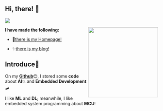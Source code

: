 ## Hi, there! 👏 

![](https://visitor-badge.glitch.me/badge?page_id=callmewenhao)

<img align='right' src="https://media.giphy.com/media/MeJgB3yMMwIaHmKD4z/giphy.gif" width="230">

**I have made the following:**

- 🎉[there is my Homepage!](https://callmewenhao.github.io/) 

- ✨[there is my blog!](https://callmewenhao.github.io/blog/) 

## Introduce🎈

On my **[Github](https://github.com/callmewenhao)**😉, I stored some **code** about **AI**💥 and **Embedded Development**🛹

I like **ML** and **DL**; meanwhile, I like embedded system programming about **MCU**!

